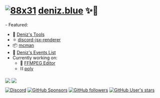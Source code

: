 # [![88x31](https://deniz.blue/assets/88x31v0.png)](https://deniz.blue) [deniz.blue](https://deniz.blue) ✨🌸

<!--start:script-->- Featured:
  - 🔧 [Deniz's Tools](https://tools.deniz.blue)
  - ⚛️ [discord-jsx-renderer](https://djsx.deniz.blue)
  - 📦 [mcman](https://github.com/ParadigmMC/mcman)
  - 📆 [Deniz's Events List](https://events.deniz.blue)
- Currently working on:
  - 🎦 [FFMPEG Editor](https://ffmpeg.deniz.blue)
  - ⛓️ [poly](https://poly.deniz.blue)<!--end:script-->

<img
  align="center"
  src="https://github-readme-stats.vercel.app/api?username=deniz-blue&show_icons=true&theme=tokyonight&hide_border=true&hide_title=true&hide_rank=true&hide=stars,issues,contribs&show=prs_merged"
/>
<img
  align="center"
  src="https://github-readme-stats.vercel.app/api?username=deniz-blue&show_icons=true&theme=tokyonight&hide_border=true&hide_title=true&hide_rank=true&hide=commits,prs"
/>


[![Discord](https://img.shields.io/discord/1197520507617153064?logo=discord)](https://deniz.blue/discord-invite?id=1197520507617153064)
[![GitHub Sponsors](https://img.shields.io/github/sponsors/deniz-blue?style=flat&logo=github)](https://github.com/sponsors/deniz-blue/)
[![GitHub followers](https://img.shields.io/github/followers/deniz-blue?style=flat&logo=github
)](https://github.com/deniz-blue)
[![GitHub User's stars](https://img.shields.io/github/stars/deniz-blue?style=flat&logo=github)](https://github.com/deniz-blue)

